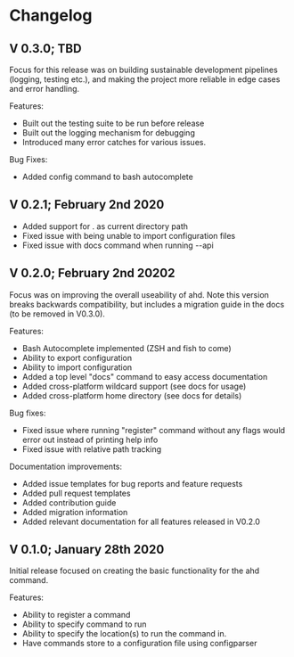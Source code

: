 # Changelog

## V 0.3.0; TBD

Focus for this release was on building sustainable development pipelines (logging, testing etc.), and making the project more reliable in edge cases and error handling.

Features:

- Built out the testing suite to be run before release
- Built out the logging mechanism for debugging
- Introduced many error catches for various issues.

Bug Fixes:

- Added config command to bash autocomplete


## V 0.2.1; February 2nd 2020

- Added support for . as current directory path
- Fixed issue with being unable to import configuration files
- Fixed issue with docs command when running --api



## V 0.2.0; February 2nd 20202

Focus was on improving the overall useability of ahd. Note this version breaks backwards compatibility, but includes a migration guide in the docs (to be removed in V0.3.0).



Features:

- Bash Autocomplete implemented (ZSH and fish to come)
- Ability to export configuration
- Ability to import configuration
- Added a top level "docs" command to easy access documentation
- Added cross-platform wildcard support (see docs for usage)
- Added cross-platform home directory (see docs for details)



Bug fixes:

- Fixed issue where running "register" command without any flags would error out instead of printing help info
- Fixed issue with relative path tracking



Documentation improvements:

- Added issue templates for bug reports and feature requests
- Added pull request templates
- Added contribution guide
- Added migration information
- Added relevant documentation for all features released in V0.2.0



## V 0.1.0; January 28th 2020

Initial release focused on creating the basic functionality for the ahd command.

Features:

- Ability to register a command
- Ability to specify command to run
- Ability to specify the location(s) to run the command in.
- Have commands store to a configuration file using configparser
